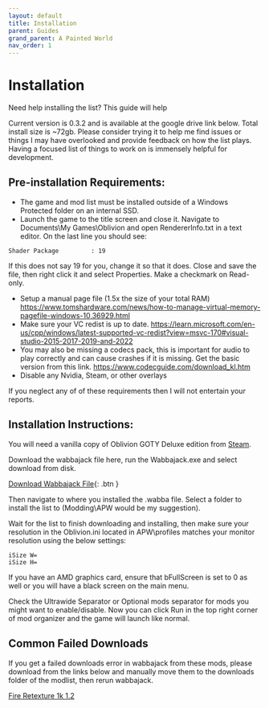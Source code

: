 ```yaml
---
layout: default
title: Installation
parent: Guides
grand_parent: A Painted World
nav_order: 1
---
```


# Installation
Need help installing the list? This guide will help

Current version is 0.3.2 and is available at the google drive link below. Total install size is ~72gb. Please consider trying it to help me find issues or things I may have overlooked and provide feedback on how the list plays. Having a focused list of things to work on is immensely helpful for development.

## Pre-installation Requirements: 
- The game and mod list must be installed outside of a Windows Protected folder on an internal SSD.
- Launch the game to the title screen and close it. Navigate to Documents\My Games\Oblivion and open RendererInfo.txt in a text editor. On the last line you should see:

```
Shader Package         : 19
```

If this does not say 19 for you, change it so that it does. Close and save the file, then right click it and select Properties. Make a checkmark on Read-only.
- Setup a manual page file (1.5x the size of your total RAM) https://www.tomshardware.com/news/how-to-manage-virtual-memory-pagefile-windows-10,36929.html
- Make sure your VC redist is up to date. https://learn.microsoft.com/en-us/cpp/windows/latest-supported-vc-redist?view=msvc-170#visual-studio-2015-2017-2019-and-2022
- You may also be missing a codecs pack, this is important for audio to play correctly and can cause crashes if it is missing. Get the basic version from this link. https://www.codecguide.com/download_kl.htm
- Disable any Nvidia, Steam, or other overlays

If you neglect any of of these requirements then I will not entertain your reports.

## Installation Instructions: 
You will need a vanilla copy of Oblivion GOTY Deluxe edition from [Steam](https://store.steampowered.com/sub/1679/).

Download the wabbajack file here, run the Wabbajack.exe and select download from disk.

[Download Wabbajack File](https://drive.google.com/file/d/1e-W3CEno3MMLzqfszyrbcEH_pCK0BO7W/view?usp=drive_link){: .btn }

Then navigate to where you installed the .wabba file. Select a folder to install the list to (Modding\APW would be my suggestion).

Wait for the list to finish downloading and installing, then make sure your resolution in the Oblivion.ini located in APW\profiles matches your monitor resolution using the below settings:
```
iSize W=
iSize H=
```
If you have an AMD graphics card, ensure that bFullScreen is set to 0 as well or you will have a black screen on the main menu.

Check the Ultrawide Separator or Optional mods separator for mods you might want to enable/disable. Now you can click Run in the top right corner of mod organizer and the game will launch like normal.

## Common Failed Downloads
If you get a failed downloads error in wabbajack from these mods, please download from the links below and manually move them to the downloads folder of the modlist, then rerun wabbajack.

[Fire Retexture 1k 1.2](https://www.mediafire.com/download/ctd689d2etnlabw/fire+retexture+1k+1.2.rar)
